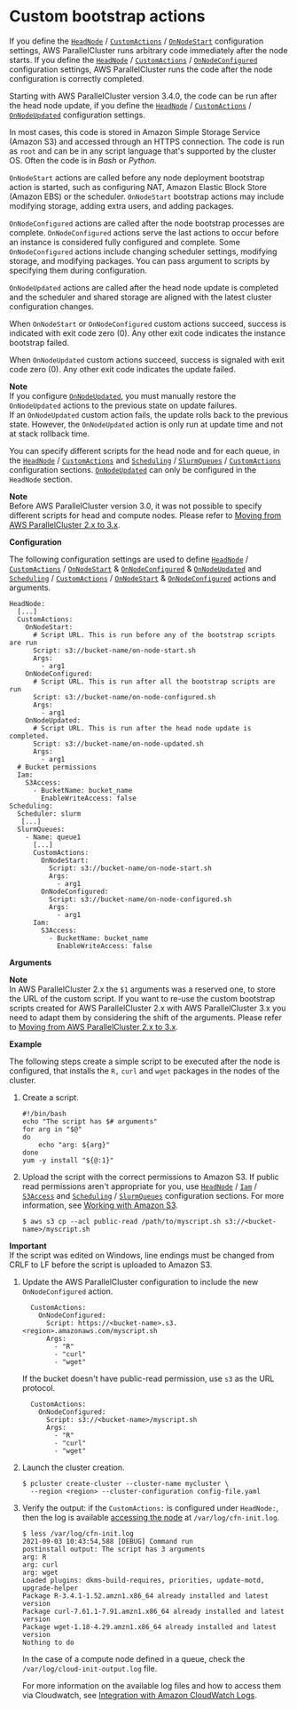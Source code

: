 # Custom bootstrap actions<a name="custom-bootstrap-actions-v3"></a>

If you define the [`HeadNode`](HeadNode-v3.md) / [`CustomActions`](HeadNode-v3.md#HeadNode-v3-CustomActions) / [`OnNodeStart`](HeadNode-v3.md#yaml-HeadNode-CustomActions-OnNodeStart) configuration settings, AWS ParallelCluster runs arbitrary code immediately after the node starts\. If you define the [`HeadNode`](HeadNode-v3.md) / [`CustomActions`](HeadNode-v3.md#HeadNode-v3-CustomActions) / [`OnNodeConfigured`](HeadNode-v3.md#yaml-HeadNode-CustomActions-OnNodeConfigured) configuration settings, AWS ParallelCluster runs the code after the node configuration is correctly completed\.

Starting with AWS ParallelCluster version 3\.4\.0, the code can be run after the head node update, if you define the [`HeadNode`](HeadNode-v3.md) / [`CustomActions`](HeadNode-v3.md#HeadNode-v3-CustomActions) / [`OnNodeUpdated`](HeadNode-v3.md#yaml-HeadNode-CustomActions-OnNodeUpdated) configuration settings\.

In most cases, this code is stored in Amazon Simple Storage Service \(Amazon S3\) and accessed through an HTTPS connection\. The code is run as `root` and can be in any script language that's supported by the cluster OS\. Often the code is in *Bash* or *Python*\.

`OnNodeStart` actions are called before any node deployment bootstrap action is started, such as configuring NAT, Amazon Elastic Block Store \(Amazon EBS\) or the scheduler\. `OnNodeStart` bootstrap actions may include modifying storage, adding extra users, and adding packages\.

`OnNodeConfigured` actions are called after the node bootstrap processes are complete\. `OnNodeConfigured` actions serve the last actions to occur before an instance is considered fully configured and complete\. Some `OnNodeConfigured` actions include changing scheduler settings, modifying storage, and modifying packages\. You can pass argument to scripts by specifying them during configuration\.

`OnNodeUpdated` actions are called after the head node update is completed and the scheduler and shared storage are aligned with the latest cluster configuration changes\.

When `OnNodeStart` or `OnNodeConfigured` custom actions succeed, success is indicated with exit code zero \(0\)\. Any other exit code indicates the instance bootstrap failed\.

When `OnNodeUpdated` custom actions succeed, success is signaled with exit code zero \(0\)\. Any other exit code indicates the update failed\.

**Note**  
If you configure [`OnNodeUpdated`](HeadNode-v3.md#yaml-HeadNode-CustomActions-OnNodeUpdated), you must manually restore the `OnNodeUpdated` actions to the previous state on update failures\.  
If an `OnNodeUpdated` custom action fails, the update rolls back to the previous state\. However, the `OnNodeUpdated` action is only run at update time and not at stack rollback time\.

You can specify different scripts for the head node and for each queue, in the [`HeadNode`](HeadNode-v3.md) / [`CustomActions`](HeadNode-v3.md#HeadNode-v3-CustomActions) and [`Scheduling`](Scheduling-v3.md) / [`SlurmQueues`](Scheduling-v3.md#Scheduling-v3-SlurmQueues) / [`CustomActions`](Scheduling-v3.md#Scheduling-v3-SlurmQueues-CustomActions) configuration sections\. [`OnNodeUpdated`](HeadNode-v3.md#yaml-HeadNode-CustomActions-OnNodeUpdated) can only be configured in the `HeadNode` section\.

**Note**  
Before AWS ParallelCluster version 3\.0, it was not possible to specify different scripts for head and compute nodes\. Please refer to [Moving from AWS ParallelCluster 2\.x to 3\.x](moving-from-v2-to-v3.md)\.

**Configuration**

The following configuration settings are used to define [`HeadNode`](HeadNode-v3.md) / [`CustomActions`](HeadNode-v3.md#HeadNode-v3-CustomActions) / [`OnNodeStart`](HeadNode-v3.md#yaml-HeadNode-CustomActions-OnNodeStart) & [`OnNodeConfigured`](HeadNode-v3.md#yaml-HeadNode-CustomActions-OnNodeConfigured) & [`OnNodeUpdated`](HeadNode-v3.md#yaml-HeadNode-CustomActions-OnNodeUpdated) and [`Scheduling`](Scheduling-v3.md) / [`CustomActions`](Scheduling-v3.md#Scheduling-v3-SlurmQueues-CustomActions) / [`OnNodeStart`](Scheduling-v3.md#yaml-Scheduling-SlurmQueues-CustomActions-OnNodeStart) & [`OnNodeConfigured`](Scheduling-v3.md#yaml-Scheduling-SlurmQueues-CustomActions-OnNodeConfigured) actions and arguments\.

```
HeadNode:
  [...]
  CustomActions:
    OnNodeStart:
      # Script URL. This is run before any of the bootstrap scripts are run
      Script: s3://bucket-name/on-node-start.sh
      Args:
        - arg1
    OnNodeConfigured:
      # Script URL. This is run after all the bootstrap scripts are run
      Script: s3://bucket-name/on-node-configured.sh
      Args:
        - arg1
    OnNodeUpdated:
      # Script URL. This is run after the head node update is completed.
      Script: s3://bucket-name/on-node-updated.sh
      Args:
        - arg1
  # Bucket permissions
  Iam:
    S3Access:
      - BucketName: bucket_name
        EnableWriteAccess: false
Scheduling:
  Scheduler: slurm
   [...]
  SlurmQueues:
    - Name: queue1
      [...]
      CustomActions:
        OnNodeStart:
          Script: s3://bucket-name/on-node-start.sh
          Args:
            - arg1
        OnNodeConfigured:
          Script: s3://bucket-name/on-node-configured.sh
          Args:
            - arg1
      Iam:
        S3Access:
          - BucketName: bucket_name
            EnableWriteAccess: false
```

**Arguments**

**Note**  
In AWS ParallelCluster 2\.x the `$1` arguments was a reserved one, to store the URL of the custom script\. If you want to re\-use the custom bootstrap scripts created for AWS ParallelCluster 2\.x with AWS ParallelCluster 3\.x you need to adapt them by considering the shift of the arguments\. Please refer to [Moving from AWS ParallelCluster 2\.x to 3\.x](moving-from-v2-to-v3.md)\.

**Example**

The following steps create a simple script to be executed after the node is configured, that installs the `R,` `curl` and `wget` packages in the nodes of the cluster\.

1. Create a script\.

   ```
   #!/bin/bash
   echo "The script has $# arguments"
   for arg in "$@"
   do
       echo "arg: ${arg}"
   done
   yum -y install "${@:1}"
   ```

1. Upload the script with the correct permissions to Amazon S3\. If public read permissions aren't appropriate for you, use [`HeadNode`](HeadNode-v3.md) / [`Iam`](HeadNode-v3.md#HeadNode-v3-Iam) / [`S3Access`](HeadNode-v3.md#yaml-HeadNode-Iam-S3Access) and [`Scheduling`](Scheduling-v3.md) / [`SlurmQueues`](Scheduling-v3.md#Scheduling-v3-SlurmQueues) configuration sections\. For more information, see [Working with Amazon S3](s3_resources-v3.md)\.

   ```
   $ aws s3 cp --acl public-read /path/to/myscript.sh s3://<bucket-name>/myscript.sh
   ```
**Important**  
If the script was edited on Windows, line endings must be changed from CRLF to LF before the script is uploaded to Amazon S3\.

1. Update the AWS ParallelCluster configuration to include the new `OnNodeConfigured` action\.

   ```
     CustomActions:
       OnNodeConfigured:
         Script: https://<bucket-name>.s3.<region>.amazonaws.com/myscript.sh
         Args:
           - "R"
           - "curl"
           - "wget"
   ```

   If the bucket doesn't have public\-read permission, use `s3` as the URL protocol\.

   ```
     CustomActions:
       OnNodeConfigured:
         Script: s3://<bucket-name>/myscript.sh
         Args:
           - "R"
           - "curl"
           - "wget"
   ```

1. Launch the cluster creation\.

   ```
   $ pcluster create-cluster --cluster-name mycluster \
     --region <region> --cluster-configuration config-file.yaml
   ```


1. Verify the output: if the `CustomActions:` is configured under `HeadNode:`, then the log is available [accessing the node](pcluster.ssh-v3.md) at `/var/log/cfn-init.log`.
   
   ```
   $ less /var/log/cfn-init.log
   2021-09-03 10:43:54,588 [DEBUG] Command run
   postinstall output: The script has 3 arguments
   arg: R
   arg: curl
   arg: wget
   Loaded plugins: dkms-build-requires, priorities, update-motd, upgrade-helper
   Package R-3.4.1-1.52.amzn1.x86_64 already installed and latest version
   Package curl-7.61.1-7.91.amzn1.x86_64 already installed and latest version
   Package wget-1.18-4.29.amzn1.x86_64 already installed and latest version
   Nothing to do
   ```
   In the case of a compute node defined in a queue, check the `/var/log/cloud-init-output.log` file.

   For more information on the available log files and how to access them via Cloudwatch, see [Integration with Amazon CloudWatch Logs](cloudwatch-logs-v3.md).